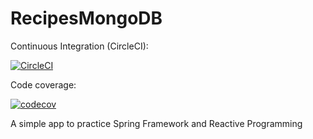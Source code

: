
# RecipesMongoDB

Continuous Integration (CircleCI):

[![CircleCI](https://circleci.com/gh/marom/RecipesMongoDB.svg?style=svg)](https://circleci.com/gh/marom/RecipesMongoDB) 


Code coverage:

[![codecov](https://codecov.io/gh/marom/RecipesMongoDB/branch/master/graph/badge.svg)](https://codecov.io/gh/marom/RecipesMongoDB)



A simple app to practice Spring Framework and Reactive Programming
